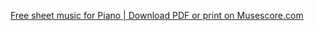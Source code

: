 [Free sheet music for Piano | Download PDF or print on Musescore.com](https://musescore.com/sheetmusic/piano)

